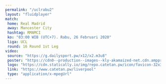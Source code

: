 ```yaml
---
permalink: "/uclrabu2"
layout: "fluidplayer"
match:
 home: Real Madrid
 away: Mancester City
 hashtag: RMAMCI
 ko: "03:00 WIB (UTC+7). Rabu, 26 Februari 2020"
 liga: UCL
 round: 16 Round 1st Leg
video:
 source: "https://g.dailysport.pw/x12/x2.m3u8"
 poster: "https://cdn0--production--images--kly-akamaized-net.cdn.ampproject.org/ii/w1200/s/cdn0-production-images-kly.akamaized.net/mqLoMYi63OAZbOGTyXeEgzX2ZcM=/673x373/smart/filters:quality(75):strip_icc():format(jpeg)/kly-media-production/medias/3059930/original/042338000_1582616172-Liga_Champions_-_Real_Madrid_Vs_Manchester_City.jpg"
 logo: "https://cdn.statically.io/img/repo.catetan.pw/icon/favicon-32x32.png"
 link: "https://www.catetan.pw/liverpool"
 type: "application/x-mpegUrl"
---
```


